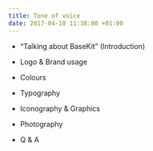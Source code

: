 ```yaml
---
title: Tone of voice
date: 2017-04-10 11:38:00 +01:00
---
```


* “Talking about BaseKit” (Introduction)

* Logo & Brand usage

* Colours

* Typography

* Iconography & Graphics

* Photography

* Q & A
